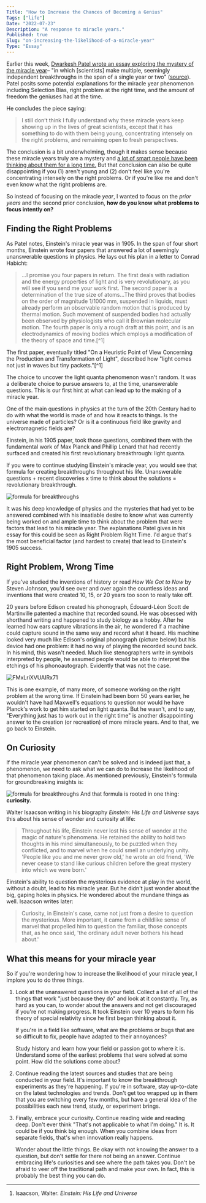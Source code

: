 ```yaml
---
Title: "How to Increase the Chances of Becoming a Genius"
Tags: ["life"]
Date: "2022-07-23"
Description: "A response to miracle years."
Published: true
Slug: "on-increasing-the-likelihood-of-a-miracle-year"
Type: "Essay"
---
```

Earlier this week, [Dwarkesh Patel wrote an essay exploring the mystery of the miracle year](https://www.dwarkeshpatel.com/p/annus-mirabilis?s=r)– "in which [scientists] make multiple, seemingly independent breakthroughs in the span of a single year or two" ([source](https://www.dwarkeshpatel.com/p/annus-mirabilis?s=r)). Patel posits some potential explanations for the miracle year phenomenon including Selection Bias, right problem at the right time, and the amount of freedom the geniuses had at the time.

He concludes the piece saying:

> I still don’t think I fully understand why these miracle years keep showing up in the lives of great scientists, except that it has something to do with them being young, concentrating intensely on the right problems, and remaining open to fresh perspectives.

The conclusion is a bit underwhelming, though it makes sense because these miracle years truly are a mystery and [a lot of smart people have been thinking about them for a long time.](https://twitter.com/DKThomp/status/1515380200573390850?s=20&t=1HUm6zlftoazLiG2v7hdrQ)  But that conclusion can also be quite disappointing if you (1) aren't young and (2) don't feel like you're concentrating intensely on the right problems. Or if you're like me and don't even know what the right problems are.

So instead of focusing on the miracle *year*, I wanted to focus on the *prior years* and the second prior conclusion, **how do you know what problems to focus intently on?**

## Finding the Right Problems
As Patel notes, Einstein's miracle year was in 1905. In the span of four short months, Einstein wrote four papers that answered a lot of seemingly unanswerable questions in physics. He lays out his plan in a letter to Conrad Habicht:

> ...I promise you four papers in return. The first deals with radiation and the energy properties of light and is very revolutionary, as you will see if you send me your work first. The second paper is a determination of the true size of atoms...The third proves that bodies on the order of magnitude 1/1000 mm, suspended in liquids, must already perform an observable random motion that is produced by thermal motion. Such movement of suspended bodies had actually been observed by physiologists who call it Brownian molecular motion. The fourth paper is only a rough draft at this point, and is an electrodynamics of moving bodies which employs a modification of the theory of space and time.[^1]

The first paper, eventually titled "On a Heuristic Point of View Concerning the Production and Transformation of Light", described how "light comes not just in waves but tiny packets."[^1]

The choice to uncover the light quanta phenomenon wasn't random. It was a deliberate choice to pursue answers to, at the time, unanswerable questions. This is our first hint at what can lead up to the making of a miracle year.

One of the main questions in physics at the turn of the 20th Century had to do with what the world is made of and how it reacts to things. Is the universe made of particles? Or is it a continuous field like gravity and electromagnetic fields are?

Einstein, in his 1905 paper, took those questions, combined them with the fundamental work of Max Planck and Phillip Lenard that had recently surfaced and created his first revolutionary breakthrough: light quanta.

If you were to continue studying Einstein's miracle year, you would see that formula for creating breakthroughs throughout his life. Unanswerable questions + recent discoveries x time to think about the solutions = revolutionary breakthrough.

![formula for breakthroughs](//images.ctfassets.net/nk2hkdvz2uym/6ct3tvtp6FIiqvvcfI9kQg/70a7635e930f5b36967230c203ce7b22/Untitled-2.png)

It was his deep knowledge of physics and the mysteries that had yet to be answered combined with his insatiable desire to know what was currently being worked on and ample time to think about the problem that were factors that lead to his miracle year. The explanations Patel gives in his essay for this could be seen as Right Problem Right Time. I'd argue that's the most beneficial factor (and hardest to create) that lead to Einstein's 1905 success. 

## Right Problem, Wrong Time
If you've studied the inventions of history or read *How We Got to Now* by Steven Johnson, you'd see over and over again the countless ideas and inventions that were created 10, 15, or 20 years too soon to really take off.

20 years before Edison created his phonograph, Édouard-Léon Scott de Martinville patented a machine that recorded sound. He was obsessed with shorthand writing and happened to study biology as a hobby. After he learned how ears capture vibrations in the air, he wondered if a machine could capture sound in the same way and record what it heard. His machine looked very much like Edison's original phonograph (picture below) but his device had one problem: it had no way of playing the recorded sound back. In his mind, this wasn't needed. Much like stenographers write in symbols interpreted by people, he assumed people would be able to interpret the etchings of his phonoautograph. Evidently that was not the case.

![FMxLriXVUAIRx71](//images.ctfassets.net/nk2hkdvz2uym/4v3u5Pt3FZIweSAebgJ5u7/79b42323b7c65984c21c34e184ce8e51/FMxLriXVUAIRx71.png)

This is one example, of many more, of someone working on the right problem at the wrong time. If Einstein had been born 50 years earlier, he wouldn't have had Maxwell's equations to question nor would he have Planck's work to get him started on light quanta. But he wasn't, and to say, "Everything just has to work out in the right time" is another disappointing answer to the creation (or recreation) of more miracle years. And to that, we go back to Einstein.

## On Curiosity
If the miracle year phenomenon can't be solved and is indeed just that, a phenomenon, we need to ask what we can do to increase the likelihood of that phenomenon taking place. As mentioned previously, Einstein's formula for groundbreaking insights is:

![formula for breakthroughs](//images.ctfassets.net/nk2hkdvz2uym/6ct3tvtp6FIiqvvcfI9kQg/70a7635e930f5b36967230c203ce7b22/Untitled-2.png)
And that formula is rooted in one thing: **curiosity.**

Walter Isaacson writing in his biography *Einstein: His Life and Universe* says this about his sense of wonder and curiosity at life:

> Throughout his life, Einstein never lost his sense of wonder at the magic of nature's phenomena. He retained the ability to hold two thoughts in his mind simultaneously, to be puzzled when they conflicted, and to marvel when he could smell an underlying unity. 'People like you and me never grow old,' he wrote an old friend, 'We never cease to stand like curious children before the great mystery into which we were born.'

Einstein's ability to question the mysterious evidence at play in the world, without a doubt, lead to his miracle year. But he didn't just wonder about the big, gaping holes in physics. He wondered about the mundane things as well. Isaacson writes later:

> Curiosity, in Einstein's case, came not just from a desire to question the mysterious. More important, it came from a childlike sense of marvel that propelled him to question the familiar, those concepts that, as he once said, 'the ordinary adult never bothers his head about.'

## What this means for your miracle year

So if you're wondering how to increase the likelihood of your miracle year, I implore you to do three things.

1. Look at the unanswered questions in your field. Collect a list of all of the things that work "just because they do" and look at it constantly. Try, as hard as you can, to wonder about the answers and not get discouraged if you're not making progress. It took Einstein over 10 years to form his theory of special relativity since he first began thinking about it.

	If you're in a field like software, what are the problems or bugs that are so difficult to fix, people have adapted to their annoyances?

	Study history and learn how your field or passion got to where it is. Understand some of the earliest problems that were solved at some point. How did the solutions come about? 

2. Continue reading the latest sources and studies that are being conducted in your field. It's important to know the breakthrough experiments as they're happening. If you're in software, stay up-to-date on the latest technologies and trends. Don't get too wrapped up in them that you are switching every few months, but have a general idea of the possibilities each new trend, study, or experiment brings.
3. Finally, embrace your curiosity. Continue reading wide and reading deep. Don't ever think "That's not applicable to what I'm doing." It is. It could be if you think big enough. When you combine ideas from separate fields, that's when innovation really happens.

	Wonder about the little things. Be okay with not knowing the answer to a question, but don't settle for there not being an answer. Continue embracing life's curiosities and see where the path takes you. Don't be afraid to veer off the traditional path and make your own. In fact, this is probably the best thing you can do.

---

1. Isaacson, Walter. *Einstein: His Life and Universe*